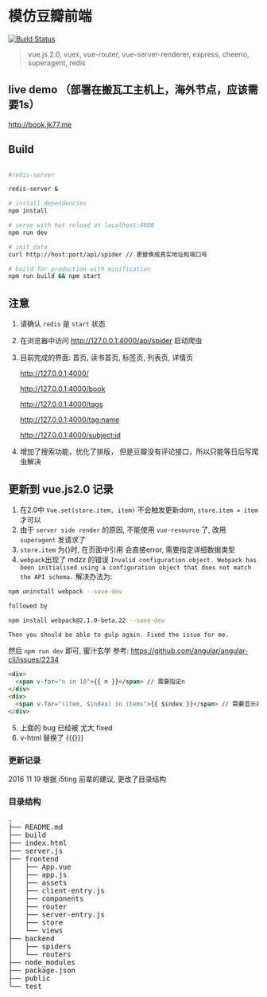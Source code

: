# 模仿豆瓣前端 
[![Build Status](https://travis-ci.org/jiakeqi/douban.svg?branch=douban)](https://travis-ci.org/jiakeqi/douban)

> vue.js 2.0, vuex, vue-router, vue-server-renderer,  express, cheerio, superagent, redis

## live demo （部署在搬瓦工主机上，海外节点，应该需要1s）
http://book.jk77.me

## Build

``` bash

#redis-server

redis-server &

# install dependencies
npm install

# serve with hot reload at localhost:4000
npm run dev

# init data
curl http://host:port/api/spider // 更替换成真实地址和端口号

# build for production with minification
npm run build && npm start

```

## 注意

1. 请确认 `redis` 是 `start` 状态
2. 在浏览器中访问 http://127.0.0.1:4000/api/spider 启动爬虫
3. 目前完成的界面: 首页, 读书首页, 标签页, 列表页, 详情页

   http://127.0.0.1:4000/

   http://127.0.0.1:4000/book

   http://127.0.0.1:4000/tags
    
   http://127.0.0.1:4000/tag:name
   
   http://127.0.0.1:4000/subject:id
4. 增加了搜索功能，优化了排版， 但是豆瓣没有评论接口，所以只能等日后写爬虫解决


## 更新到 vue.js2.0 记录
1. 在2.0中 `Vue.set(store.item, item)` 不会触发更新dom, `store.item = item` 才可以
2. 由于 `server side render` 的原因, 不能使用 `vue-resource` 了, 改用 `superagent` 发请求了
3. `store.item` 为{}时, 在页面中引用 会直接error, 需要指定详细数据类型
4. `webpack`出现了 mdzz 的错误 `Invalid configuration object. Webpack has been initialised using a configuration object that does not match the API schema.`
  解决办法为:

``` bash
npm uninstall webpack --save-dev

followed by

npm install webpack@2.1.0-beta.22 --save-dev

Then you should be able to gulp again. Fixed the issue for me.
```

然后 `npm run dev` 即可, 蜜汁玄学
参考: https://github.com/angular/angular-cli/issues/2234

````html
<div>
  <span v-for="n in 10">{{ n }}</span> // 需要指定n
</div>
<div>
  <span v-for="(item, $index) in items">{{ $index }}</span> // 需要显示声明$index
</div>
````
5. 上面的 bug 已经被 尤大 fixed
6. v-html 替换了 {{{}}}

### 更新记录
2016 11 19 根据 i5ting 前辈的建议, 更改了目录结构

### 目录结构
<pre>
.
├── README.md 
├── build
├── index.html
├── server.js
├── frontend
│   ├── App.vue
│   ├── app.js
│   ├── assets
│   ├── client-entry.js
│   ├── components
│   ├── router
│   ├── server-entry.js
│   ├── store
│   └── views
├── backend
│   ├── spiders
│   └── routers
├── node_modules
├── package.json
├── public
└── test



